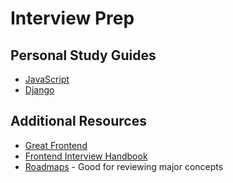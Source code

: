 # Interview Prep

## Personal Study Guides
- [JavaScript](Frontend/JavaScriptQuestions.md)
- [Django](Backend/DjangoQuestions.md)

## Additional Resources
- [Great Frontend](https://www.greatfrontend.com/)
- [Frontend Interview Handbook](https://www.frontendinterviewhandbook.com/)
- [Roadmaps](https://roadmap.sh/roadmaps) - Good for reviewing major concepts
